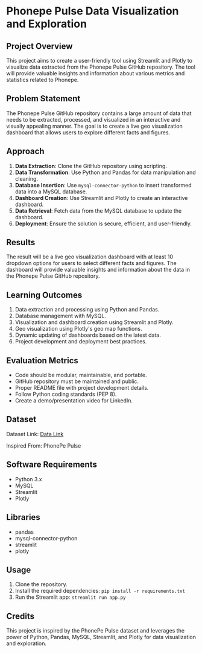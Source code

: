 # Phonepe Pulse Data Visualization and Exploration

## Project Overview

This project aims to create a user-friendly tool using Streamlit and Plotly to visualize data extracted from the Phonepe Pulse GitHub repository. The tool will provide valuable insights and information about various metrics and statistics related to Phonepe.

## Problem Statement

The Phonepe Pulse GitHub repository contains a large amount of data that needs to be extracted, processed, and visualized in an interactive and visually appealing manner. The goal is to create a live geo visualization dashboard that allows users to explore different facts and figures.

## Approach

1. **Data Extraction**: Clone the GitHub repository using scripting.
2. **Data Transformation**: Use Python and Pandas for data manipulation and cleaning.
3. **Database Insertion**: Use `mysql-connector-python` to insert transformed data into a MySQL database.
4. **Dashboard Creation**: Use Streamlit and Plotly to create an interactive dashboard.
5. **Data Retrieval**: Fetch data from the MySQL database to update the dashboard.
6. **Deployment**: Ensure the solution is secure, efficient, and user-friendly.

## Results

The result will be a live geo visualization dashboard with at least 10 dropdown options for users to select different facts and figures. The dashboard will provide valuable insights and information about the data in the Phonepe Pulse GitHub repository.

## Learning Outcomes

1. Data extraction and processing using Python and Pandas.
2. Database management with MySQL.
3. Visualization and dashboard creation using Streamlit and Plotly.
4. Geo visualization using Plotly's geo map functions.
5. Dynamic updating of dashboards based on the latest data.
6. Project development and deployment best practices.

## Evaluation Metrics

- Code should be modular, maintainable, and portable.
- GitHub repository must be maintained and public.
- Proper README file with project development details.
- Follow Python coding standards (PEP 8).
- Create a demo/presentation video for LinkedIn.

## Dataset

Dataset Link: [Data Link](link_to_data)

Inspired From: PhonePe Pulse

## Software Requirements

- Python 3.x
- MySQL
- Streamlit
- Plotly

## Libraries

- pandas
- mysql-connector-python
- streamlit
- plotly

## Usage

1. Clone the repository.
2. Install the required dependencies: `pip install -r requirements.txt`
3. Run the Streamlit app: `streamlit run app.py`

## Credits

This project is inspired by the PhonePe Pulse dataset and leverages the power of Python, Pandas, MySQL, Streamlit, and Plotly for data visualization and exploration.
